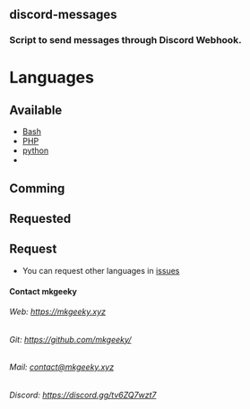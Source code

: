 ## discord-messages
### Script to send messages through Discord Webhook.

# Languages
## Available
* [Bash](https://github.com/mkgeeky/discord-messages/tree/main/Bash)
* [PHP](https://github.com/mkgeeky/discord-messages/tree/main/php)
* [python](https://github.com/mkgeeky/discord-messages/tree/main/python)
* 
## Comming


## Requested

## Request
* You can request other languages in [issues](https://github.com/mkgeeky/discord-messages/issues)

#### Contact mkgeeky
###### Web: https://mkgeeky.xyz
###### Git: https://github.com/mkgeeky/
###### Mail: contact@mkgeeky.xyz
###### Discord: https://discord.gg/tv6ZQ7wzt7
